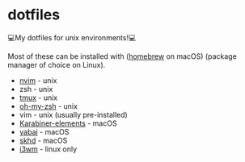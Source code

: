 # dotfiles

💻My dotfiles for unix environments!💻

Most of these can be installed with ([homebrew](https://brew.sh/) on macOS) (package manager of choice on Linux).

-   [nvim](https://neovim.io/) - unix
-   zsh - unix
-   [tmux](https://github.com/tmux/tmux/wiki) - unix
-   [oh-my-zsh](https://ohmyz.sh/) - unix
-   vim - unix (usually pre-installed)
-   [Karabiner-elements](https://karabiner-elements.pqrs.org/) - macOS
-   [yabai](https://github.com/koekeishiya/yabai) - macOS
-   [skhd](https://github.com/koekeishiya/skhd) - macOS
-   [i3wm](https://i3wm.org/) - linux only
